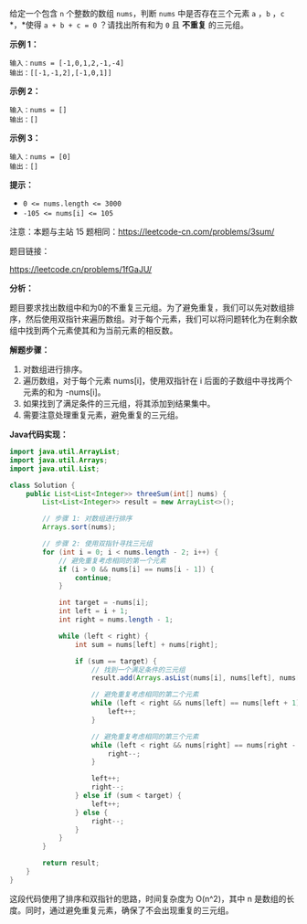 给定一个包含 `n` 个整数的数组 `nums`，判断 `nums` 中是否存在三个元素 `a` ，`b` ，`c` *，*使得 `a + b + c = 0` ？请找出所有和为 `0` 且 **不重复** 的三元组。

 

**示例 1：**

```
输入：nums = [-1,0,1,2,-1,-4]
输出：[[-1,-1,2],[-1,0,1]]
```

**示例 2：**

```
输入：nums = []
输出：[]
```

**示例 3：**

```
输入：nums = [0]
输出：[]
```

 

**提示：**

- `0 <= nums.length <= 3000`
- `-105 <= nums[i] <= 105`

 

注意：本题与主站 15 题相同：<https://leetcode-cn.com/problems/3sum/>



题目链接：

https://leetcode.cn/problems/1fGaJU/







**分析：**

题目要求找出数组中和为0的不重复三元组。为了避免重复，我们可以先对数组排序，然后使用双指针来遍历数组。对于每个元素，我们可以将问题转化为在剩余数组中找到两个元素使其和为当前元素的相反数。

**解题步骤：**

1. 对数组进行排序。
2. 遍历数组，对于每个元素 nums[i]，使用双指针在 i 后面的子数组中寻找两个元素的和为 -nums[i]。
3. 如果找到了满足条件的三元组，将其添加到结果集中。
4. 需要注意处理重复元素，避免重复的三元组。

**Java代码实现：**

```java
import java.util.ArrayList;
import java.util.Arrays;
import java.util.List;

class Solution {
    public List<List<Integer>> threeSum(int[] nums) {
        List<List<Integer>> result = new ArrayList<>();

        // 步骤 1: 对数组进行排序
        Arrays.sort(nums);

        // 步骤 2: 使用双指针寻找三元组
        for (int i = 0; i < nums.length - 2; i++) {
            // 避免重复考虑相同的第一个元素
            if (i > 0 && nums[i] == nums[i - 1]) {
                continue;
            }

            int target = -nums[i];
            int left = i + 1;
            int right = nums.length - 1;

            while (left < right) {
                int sum = nums[left] + nums[right];

                if (sum == target) {
                    // 找到一个满足条件的三元组
                    result.add(Arrays.asList(nums[i], nums[left], nums[right]));

                    // 避免重复考虑相同的第二个元素
                    while (left < right && nums[left] == nums[left + 1]) {
                        left++;
                    }

                    // 避免重复考虑相同的第三个元素
                    while (left < right && nums[right] == nums[right - 1]) {
                        right--;
                    }

                    left++;
                    right--;
                } else if (sum < target) {
                    left++;
                } else {
                    right--;
                }
            }
        }

        return result;
    }
}
```

这段代码使用了排序和双指针的思路，时间复杂度为 O(n^2)，其中 n 是数组的长度。同时，通过避免重复元素，确保了不会出现重复的三元组。